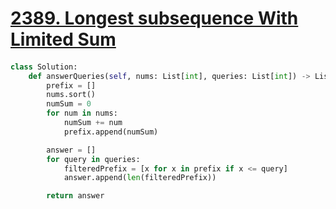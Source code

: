 # [2389. Longest subsequence With Limited Sum](https://leetcode.com/problems/longest-subsequence-with-limited-sum)

####
```python
class Solution:
    def answerQueries(self, nums: List[int], queries: List[int]) -> List[int]:
        prefix = []
        nums.sort()
        numSum = 0
        for num in nums:
            numSum += num
            prefix.append(numSum)

        answer = []
        for query in queries:
            filteredPrefix = [x for x in prefix if x <= query]
            answer.append(len(filteredPrefix))

        return answer
```